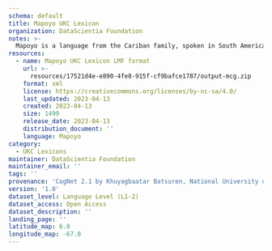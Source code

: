 ```yaml
---
schema: default
title: Mapoyo UKC Lexicon
organization: DataScientia Foundation
notes: >-
  Mapoyo is a language from the Cariban family, spoken in South America. The UKC Lexicon of Mapoyo is represented as a lexico-semantic network. It consists of words, word senses, synsets, as well as sense-level and synset-level relationships.
resources:
  - name: Mapoyo UKC Lexicon LMF format
    url: >-
      resources/17521d4e-e890-4fe8-915f-cf9bafce1787/output-mcg.zip
    format: xml
    license: https://creativecommons.org/licenses/by-nc-sa/4.0/
    last_updated: 2023-04-13
    created: 2023-04-13
    size: 1499
    release_date: 2023-04-13
    distribution_document: ''
    language: Mapoyo
category:
  - UKC Lexicons
maintainer: DataScientia Foundation
maintainer_email: ''
tags: ''
provenance: 'CogNet 2.1 by Khuyagbaatar Batsuren, National University of Mongolia (http://cognet.ukc.disi.unitn.it); Native Languages of the Americas 2021.11. by Laura Redish and Orrin Lewis (http://www.native-languages.org); Princeton WordNet 2.1 by Princeton University (https://wordnet.princeton.edu)'
version: '1.0'
dataset_level: Language Level (L1-2)
dataset_access: Open Access
dataset_description: ''
landing_page: ''
latitude_map: 6.0
longitude_map: -67.0
---
```

